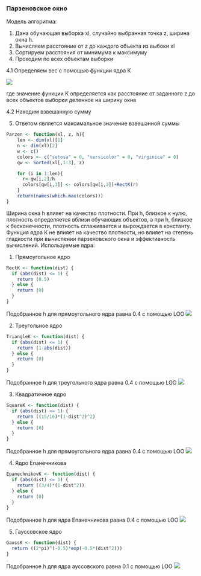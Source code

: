 ### Парзеновское окно
Модель алгоритма:
1. Дана обучающая выборка xl, случайно выбранная точка z, ширина окна h.
2. Вычисляем расстояние от z до каждого объекта из выбоки xl
3. Сортируем расстояния от минимума к максимуму
4. Проходим по всех объектам выборки

 4.1 Определяем вес с помощью функции ядра K
 
![](https://github.com/Elzara20/university/blob/master/Parzen%20window/parzen_h.jpg)

где значение функции K определяется как расстояние от заданного z до всех объектов выборки деленное на ширину окна

 4.2 Находим взвешанную сумму 
 
5. Ответом является максимальное значение взвешанной суммы
```R
Parzen <- function(xl, z, h){
    len <- dim(xl)[1]
    n <- dim(xl)[2]
    w <- c()
    colors <- c("setosa" = 0, "versicolor" = 0, "virginica" = 0)
    qw <- Sorted(xl[,1:3], z)

    for (i in 1:len){ 
      r<-qw[i,2]/h
      colors[qw[i,3]] <- colors[qw[i,3]]+RectK(r) 
    }   
    return(names(which.max(colors)))
}
```
Ширина окна h влияет на качество плотности. При h, близкое к нулю, плотность определяется вблизи обучающих объектов, а при h, близкое к бесконечности, плотность сглаживается и вырождается в константу.
Функция ядра K не влияет на качество плотности, но влияет на степень гладкости при вычислении парзеновского окна и эффективность вычислений.
Используемые ядра:
1. Прямоугольное ядро
```R
RectK <- function(dist) {
  if (abs(dist) <= 1) {
    return (0.5)
  } else {
    return (0)
  }
}
```
Подобранное h для прямоугольного ядра равна 0.4 с помощью LOO
![](https://github.com/Elzara20/university/blob/master/Parzen%20window/RectKernel.jpg)

2. Треугольное ядро
```R
TriangleK <- function(dist) {
  if (abs(dist) <= 1) {
    return (1-abs(dist))
  } else {
    return (0)
  }
}
```
Подобранное h для треугольного ядра равна 0.4 с помощью LOO
![](https://github.com/Elzara20/university/blob/master/Parzen%20window/TKernel.jpg)

3. Квадратичное ядро
```R
SquareK <- function(dist) {
  if (abs(dist) <= 1) {
    return ((15/16)*(1-dist^2)^2)
  } else {
    return (0)
  }
}
```
Подобранное h для прямоугольного ядра равна 0.4 с помощью LOO
![](https://github.com/Elzara20/university/blob/master/Parzen%20window/SquareKernel.jpg)

4. Ядро Епанечникова
```R
EpanechnikovK <- function(dist) {
  if (abs(dist) <= 1) {
    return ((3/4)*(1-dist^2))
  } else {
    return (0)
  }
}
```
Подобранное h для ядра Епанечникова равна 0.4 с помощью LOO
![](https://github.com/Elzara20/university/blob/master/Parzen%20window/EKernel.jpg)


5. Гауссовское ядро
```R
GaussK <- function(dist) {
  return ((2*pi)^(-0.5)*exp(-0.5*(dist^2)))
}
```

Подобранное h для ядра ауссовского равна 0.1 с помощью LOO
![](https://github.com/Elzara20/university/blob/master/Parzen%20window/GKernel.jpg)
